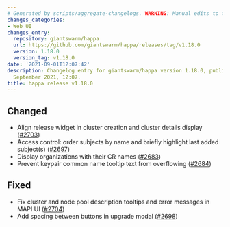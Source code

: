 ```yaml
---
# Generated by scripts/aggregate-changelogs. WARNING: Manual edits to this files will be overwritten.
changes_categories:
- Web UI
changes_entry:
  repository: giantswarm/happa
  url: https://github.com/giantswarm/happa/releases/tag/v1.18.0
  version: 1.18.0
  version_tag: v1.18.0
date: '2021-09-01T12:07:42'
description: Changelog entry for giantswarm/happa version 1.18.0, published on 01
  September 2021, 12:07.
title: happa release v1.18.0
---
```


## Changed

- Align release widget in cluster creation and cluster details display ([#2703](https://github.com/giantswarm/happa/pull/2703))
- Access control: order subjects by name and briefly highlight last added subject(s) ([#2697](https://github.com/giantswarm/happa/pull/2697))
- Display organizations with their CR names ([#2683](https://github.com/giantswarm/happa/pull/2683))
- Prevent keypair common name tooltip text from overflowing ([#2684](https://github.com/giantswarm/happa/pull/2684))

## Fixed

- Fix cluster and node pool description tooltips and error messages in MAPI UI ([#2704](https://github.com/giantswarm/happa/pull/2704))
- Add spacing between buttons in upgrade modal ([#2698](https://github.com/giantswarm/happa/pull/2698))

